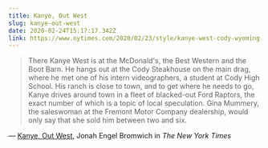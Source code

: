 ```yaml
---
title: Kanye, Out West
slug: kanye-out-west
date: 2020-02-24T15:17:17.342Z
link: https://www.nytimes.com/2020/02/23/style/kanye-west-cody-wyoming.html?searchResultPosition=1
---
```


> There Kanye West is at the McDonald's, the Best Western and the Boot Barn. He hangs out at the Cody Steakhouse on the main drag, where he met one of his intern videographers, a student at Cody High School. His ranch is close to town, and to get where he needs to go, Kanye drives around town in a fleet of blacked-out Ford Raptors, the exact number of which is a topic of local speculation. Gina Mummery, the saleswoman at the Fremont Motor Company dealership, would only say that she sold him between two and six.

&mdash; [Kanye, Out West](https://www.nytimes.com/2020/02/23/style/kanye-west-cody-wyoming.html?searchResultPosition=1), Jonah Engel Bromwich in _The New York Times_
